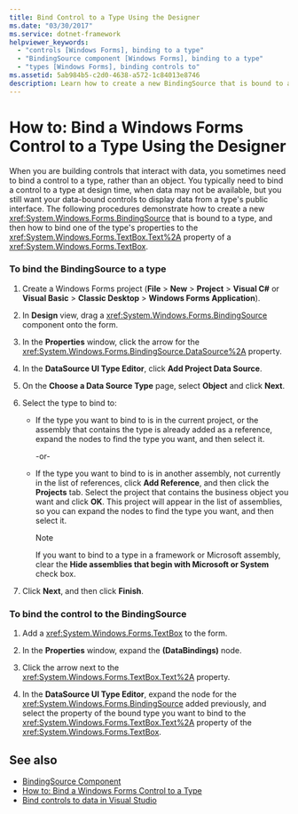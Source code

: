 ```yaml
---
title: Bind Control to a Type Using the Designer
ms.date: "03/30/2017"
ms.service: dotnet-framework
helpviewer_keywords:
  - "controls [Windows Forms], binding to a type"
  - "BindingSource component [Windows Forms], binding to a type"
  - "types [Windows Forms], binding controls to"
ms.assetid: 5ab984b5-c2d0-4638-a572-1c84013e8746
description: Learn how to create a new BindingSource that is bound to a type, and then how to bind one of the type's properties to the Text property of a TextBox.
---
```

# How to: Bind a Windows Forms Control to a Type Using the Designer

When you are building controls that interact with data, you sometimes need to bind a control to a type, rather than an object. You typically need to bind a control to a type at design time, when data may not be available, but you still want your data-bound controls to display data from a type's public interface. The following procedures demonstrate how to create a new <xref:System.Windows.Forms.BindingSource> that is bound to a type, and then how to bind one of the type's properties to the <xref:System.Windows.Forms.TextBox.Text%2A> property of a <xref:System.Windows.Forms.TextBox>.

### To bind the BindingSource to a type

1. Create a Windows Forms project (**File** > **New** > **Project** > **Visual C#** or **Visual Basic** > **Classic Desktop** > **Windows Forms Application**).

2. In **Design** view, drag a <xref:System.Windows.Forms.BindingSource> component onto the form.

3. In the **Properties** window, click the arrow for the <xref:System.Windows.Forms.BindingSource.DataSource%2A> property.

4. In the **DataSource UI Type Editor**, click **Add Project Data Source**.

5. On the **Choose a Data Source Type** page, select **Object** and click **Next**.

6. Select the type to bind to:

    - If the type you want to bind to is in the current project, or the assembly that contains the type is already added as a reference, expand the nodes to find the type you want, and then select it.

      \-or-

    - If the type you want to bind to is in another assembly, not currently in the list of references, click **Add Reference**, and then click the **Projects** tab. Select the project that contains the business object you want and click **OK**. This project will appear in the list of assemblies, so you can expand the nodes to find the type you want, and then select it.

      > [!NOTE]
      > If you want to bind to a type in a framework or Microsoft assembly, clear the **Hide assemblies that begin with Microsoft or System** check box.

7. Click **Next**, and then click **Finish**.

### To bind the control to the BindingSource

1. Add a <xref:System.Windows.Forms.TextBox> to the form.

2. In the **Properties** window, expand the **(DataBindings)** node.

3. Click the arrow next to the <xref:System.Windows.Forms.TextBox.Text%2A> property.

4. In the **DataSource UI Type Editor**, expand the node for the <xref:System.Windows.Forms.BindingSource> added previously, and select the property of the bound type you want to bind to the <xref:System.Windows.Forms.TextBox.Text%2A> property of the <xref:System.Windows.Forms.TextBox>.

## See also

- [BindingSource Component](bindingsource-component.md)
- [How to: Bind a Windows Forms Control to a Type](how-to-bind-a-windows-forms-control-to-a-type.md)
- [Bind controls to data in Visual Studio](/visualstudio/data-tools/bind-controls-to-data-in-visual-studio)
